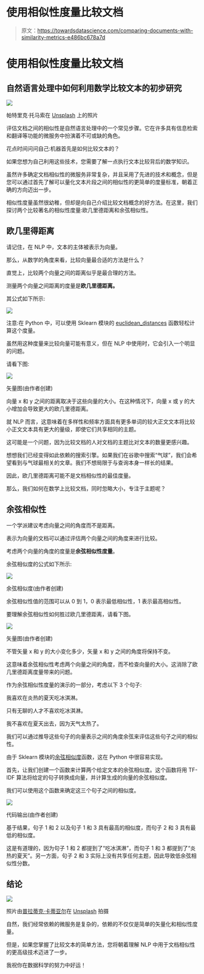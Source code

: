 # 使用相似性度量比较文档

> 原文：<https://towardsdatascience.com/comparing-documents-with-similarity-metrics-e486bc678a7d>

# 使用相似性度量比较文档

## 自然语言处理中如何利用数学比较文本的初步研究

![](img/fa39b033e9a0e4a52bb1ff12f6947888.png)

帕特里克·托马索在 [Unsplash](https://unsplash.com?utm_source=medium&utm_medium=referral) 上的照片

评估文档之间的相似性是自然语言处理中的一个常见步骤。它在许多具有信息检索和翻译等功能的微服务中扮演着不可或缺的角色。

花点时间问问自己:机器首先是如何比较文本的？

如果您想为自己利用这些技术，您需要了解一点执行文本比较背后的数学知识。

虽然许多确定文档相似性的微服务非常复杂，并且采用了先进的技术和概念，但是您可以通过首先了解可以量化文本片段之间的相似性的更简单的度量标准，朝着正确的方向迈出一步。

相似性度量虽然很幼稚，但却是向自己介绍比较文档概念的好方法。在这里，我们探讨两个比较著名的相似性度量:欧几里德距离和余弦相似性。

## 欧几里得距离

请记住，在 NLP 中，文本的主体被表示为向量。

那么，从数学的角度来看，比较向量最合适的方法是什么？

直觉上，比较两个向量之间的距离似乎是最合理的方法。

测量两个向量之间距离的度量是**欧几里德距离。**

其公式如下所示:

![](img/e13509883464f34aabc9c0eb87887983.png)

注意:在 Python 中，可以使用 Sklearn 模块的 [euclidean_distances](https://scikit-learn.org/stable/modules/generated/sklearn.metrics.pairwise.euclidean_distances.html) 函数轻松计算这个度量。

虽然用这种度量来比较向量可能有意义，但在 NLP 中使用时，它会引入一个明显的问题。

请看下图:

![](img/9b6f1b3a79ed23951142e0968e7722a9.png)

矢量图(由作者创建)

向量 x 和 y 之间的距离取决于这些向量的大小。在这种情况下，向量 x 或 y 的大小增加会导致更大的欧几里德距离。

就 NLP 而言，这意味着在多样性和频率方面具有更多单词的较大正文文本将比较小正文文本具有更大的量级，即使它们共享相同的主题。

这可能是一个问题，因为比较文档的人对文档的主题比对文本的数量更感兴趣。

想想我们已经变得如此依赖的搜索引擎。如果我们在谷歌中搜索“气球”，我们会希望看到与气球最相关的文章。我们不想局限于与查询本身一样长的结果。

因此，欧几里德距离可能不是文档相似性的最佳度量。

那么，我们如何在数学上比较文档，同时忽略大小，专注于主题呢？

## 余弦相似性

一个学派建议考虑向量之间的角度而不是距离。

表示为向量的文档可以通过评估两个向量之间的角度来进行比较。

考虑两个向量的角度的度量是**余弦相似性度量**。

余弦相似度的公式如下所示:

![](img/f5a12b93e5c9f36b99fdb264fdcd2c31.png)

余弦相似度(由作者创建)

余弦相似性值的范围可以从 0 到 1，0 表示最低相似性，1 表示最高相似性。

要理解余弦相似性如何胜过欧几里德距离，请看下图。

![](img/dedcd4bc76cc4365ffcf15e234db59e4.png)

矢量图(由作者创建)

不管矢量 x 和 y 的大小变化多少，矢量 x 和 y 之间的角度将保持不变。

这意味着余弦相似性考虑两个向量之间的角度，而不检查向量的大小。这消除了欧几里德距离度量带来的问题。

作为余弦相似性度量的演示的一部分，考虑以下 3 个句子:

我喜欢在炎热的夏天吃冰淇淋。

只有无聊的人才不喜欢吃冰淇淋。

我不喜欢在夏天出去，因为天气太热了。

我们可以通过推导这些句子的向量表示之间的角度余弦来评估这些句子之间的相似性。

由于 Sklearn 模块的[余弦相似度](https://scikit-learn.org/stable/modules/generated/sklearn.metrics.pairwise.cosine_similarity.html)函数，这在 Python 中很容易实现。

首先，让我们创建一个函数来计算两个给定文本的余弦相似度。这个函数将用 TF-IDF 算法将给定的句子转换成向量，并计算生成的向量的余弦相似度。

我们可以使用这个函数来确定这三个句子之间的相似度。

![](img/305535168d30116e61633cbcd4bbd269.png)

代码输出(由作者创建)

基于结果，句子 1 和 2 以及句子 1 和 3 具有最高的相似度，而句子 2 和 3 具有最低的相似度。

这是有道理的，因为句子 1 和 2 都提到了“吃冰淇淋”，而句子 1 和 3 都提到了“炎热的夏天”。另一方面，句子 2 和 3 实际上没有共享任何主题，因此导致低余弦相似性分数。

## 结论

![](img/dc01dfa3bcb0c73b4ee9dc976b5139ac.png)

照片由[普拉蒂克·卡蒂亚尔](https://unsplash.com/@prateekkatyal?utm_source=medium&utm_medium=referral)在 [Unsplash](https://unsplash.com?utm_source=medium&utm_medium=referral) 拍摄

自然，我们经常依赖的微服务是复杂的，依赖的不仅仅是简单的矢量化和相似性度量。

但是，如果您掌握了比较文本的简单方法，您将朝着理解 NLP 中用于文档相似性的更高级技术迈进了一步。

我祝你在数据科学的努力中好运！